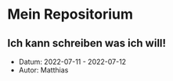# Mein Repositorium
## Ich kann schreiben was ich will!

- Datum: 2022-07-11 - 2022-07-12
- Autor: Matthias
